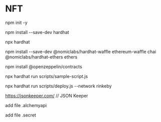 # NFT
npm init -y

npm install --save-dev hardhat

npx hardhat

npm install --save-dev @nomiclabs/hardhat-waffle ethereum-waffle chai @nomiclabs/hardhat-ethers ethers

npm install @openzeppelin/contracts

npx hardhat run scripts/sample-script.js

npx hardhat run scripts/deploy.js --network rinkeby

 https://jsonkeeper.com/ // JSON Keeper
 
 add file .alchemyapi
 
 
 add file .secret
